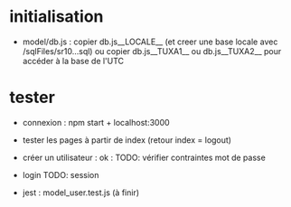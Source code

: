 # initialisation

- model/db.js : copier db.js__LOCALE__ (et creer une base locale avec /sqlFiles/sr10...sql) ou copier db.js__TUXA1__ ou db.js__TUXA2__ pour accéder à la base de l'UTC


# tester

- connexion : npm start + localhost:3000

- tester les pages à partir de index (retour index = logout)

- créer un utilisateur : ok : TODO: vérifier contraintes mot de passe

- login TODO: session

- jest : model_user.test.js (à finir)